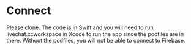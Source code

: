# Connect
Please clone.
The code is in Swift and you will need to run livechat.xcworkspace in Xcode to run the app since the podfiles are in there.
Without the podfiles, you will not be able to connect to Firebase.

